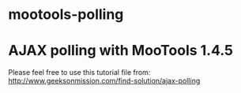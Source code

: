 mootools-polling
================

<h1>AJAX polling with MooTools 1.4.5</h1>

Please feel free to use this tutorial file from: 
http://www.geeksonmission.com/find-solution/ajax-polling
